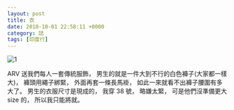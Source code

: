 ```yaml
---
layout: post
title: 衣
date: 2010-10-01 22:58:11 +0000
category: 誌
tags: [印度行]
---
```



![1](/blog/assets/images/2010/clothes1.jpg)

ARV 送我們每人一套傳統服飾，
男生的就是一件大到不行的白色褲子(大家都一樣大)，
褲頭用繩子綁緊，
外面再套一條長馬褂，
如此一來就看不出褲子腰圍有多大了。
男生的衣服尺寸是現成的，
我穿 38 號，
略嫌太緊，
可是他們沒準備更大 size 的，
所以我只能將就。

<!--
  
![2](/blog/assets/images/2010/clothes2.jpg)
![3](/blog/assets/images/2010/clothes3.jpg)

至於女裝就比較麻煩，
要量身訂作。

另外還有一種男生的裙子，
是由一條布穿出來的。
可以有多樣穿法。


![4](/blog/assets/images/2010/clothes4.jpg)

我和阿登、阿咩、阿榮到市集各花 100 元盧比買了一塊布來穿。

這個頭巾是 Ravi 幫我包的。

很多印度人都不穿鞋子，
偏偏有許多店要人脫鞋。
我一直不解這用意何在？
好像不是為了保持室內地板乾淨，
因為許多人根本不穿鞋，
直接踩著髒兮兮的雙腳進入，
使室內乾淨不到哪去，
尤其是雨天。
這著實讓我困擾，
明明我的鞋子不比赤腳的人髒，
卻要我脫掉鞋子用我乾淨的襪子幫他們擦地，
很不舒服。
為何他們要歧視穿鞋的人。

我們去寺廟，
寺廟規定進入的人要打赤腳，
因為要赤腳，讓我們一行人打消進入的想法。

![5](/blog/assets/images/2010/clothes5.jpg)

赤腳區外有寄放鞋子的地方。

![6](/blog/assets/images/2010/clothes6.jpg)

ELIV 這趟幫達利人募到好幾箱的 2 手衣，
雖然 2 手衣我沒有任何貢獻，
我找到贊助商供應了好幾支「全新的」太陽眼鏡。

![7](/blog/assets/images/2010/clothes7.jpg)

這趟旅程是到當地做工，
所以我特地準備了幾件在台灣不會穿的衣服，
如敝公司、路跑協會所發的衣服及要淘汰的衣褲襪，
穿過了就將衣服留在印度。
除此之外，
我還將那雙陪我跑了半馬的慢跑鞋也留在印度，
因為它只撐到工作的第 2 天鞋底就開口了，
害我不得不每天用 3 秒膠呵護它。

![8](/blog/assets/images/2010/clothes8.jpg)









